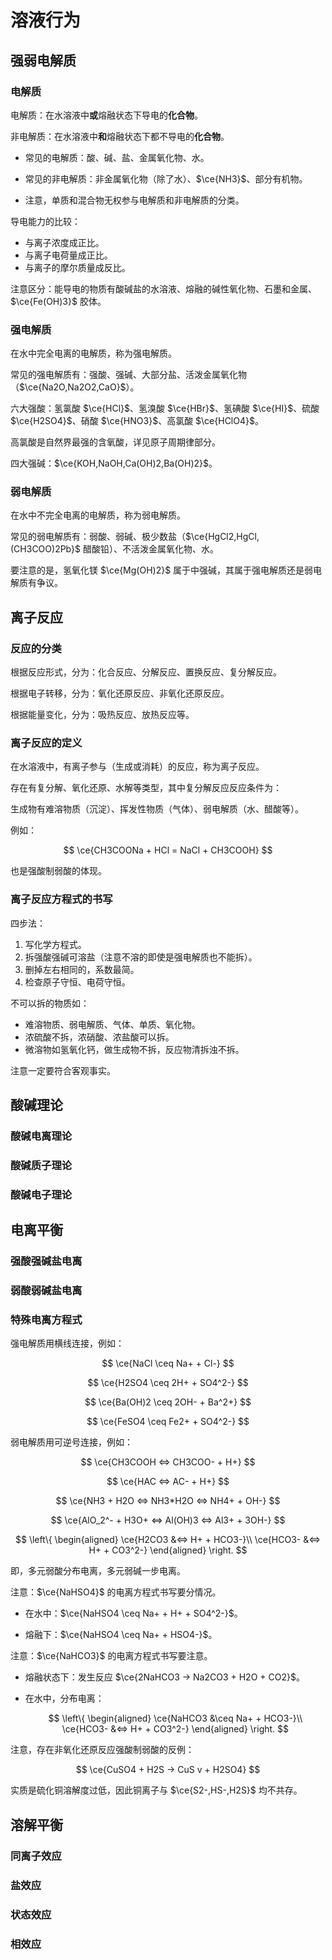 # 溶液行为

## 强弱电解质

### 电解质

电解质：在水溶液中**或**熔融状态下导电的**化合物**。

非电解质：在水溶液中**和**熔融状态下都不导电的**化合物**。

- 常见的电解质：酸、碱、盐、金属氧化物、水。

- 常见的非电解质：非金属氧化物（除了水）、$\ce{NH3}$、部分有机物。

- 注意，单质和混合物无权参与电解质和非电解质的分类。

导电能力的比较：

- 与离子浓度成正比。
- 与离子电荷量成正比。
- 与离子的摩尔质量成反比。

注意区分：能导电的物质有酸碱盐的水溶液、熔融的碱性氧化物、石墨和金属、$\ce{Fe(OH)3}$ 胶体。

### 强电解质

在水中完全电离的电解质，称为强电解质。

常见的强电解质有：强酸、强碱、大部分盐、活泼金属氧化物（$\ce{Na2O,Na2O2,CaO}$）。

六大强酸：氢氯酸 $\ce{HCl}$、氢溴酸 $\ce{HBr}$、氢碘酸 $\ce{HI}$、硫酸 $\ce{H2SO4}$、硝酸 $\ce{HNO3}$、高氯酸 $\ce{HClO4}$。

高氯酸是自然界最强的含氧酸，详见原子周期律部分。

四大强碱：$\ce{KOH,NaOH,Ca(OH)2,Ba(OH)2}$。

### 弱电解质

在水中不完全电离的电解质，称为弱电解质。

常见的弱电解质有：弱酸、弱碱、极少数盐（$\ce{HgCl2,HgCl,(CH3COO)2Pb}$ 醋酸铅）、不活泼金属氧化物、水。

要注意的是，氢氧化镁 $\ce{Mg(OH)2}$ 属于中强碱，其属于强电解质还是弱电解质有争议。

## 离子反应

### 反应的分类

根据反应形式，分为：化合反应、分解反应、置换反应、复分解反应。

根据电子转移，分为：氧化还原反应、非氧化还原反应。

根据能量变化，分为：吸热反应、放热反应等。

### 离子反应的定义

在水溶液中，有离子参与（生成或消耗）的反应，称为离子反应。

存在有复分解、氧化还原、水解等类型，其中复分解反应反应条件为：

生成物有难溶物质（沉淀）、挥发性物质（气体）、弱电解质（水、醋酸等）。

例如：

$$
\ce{CH3COONa + HCl = NaCl + CH3COOH}
$$

也是强酸制弱酸的体现。

### 离子反应方程式的书写

四步法：

1. 写化学方程式。
2. 拆强酸强碱可溶盐（注意不溶的即使是强电解质也不能拆）。
3. 删掉左右相同的，系数最简。
4. 检查原子守恒、电荷守恒。

不可以拆的物质如：

- 难溶物质、弱电解质、气体、单质、氧化物。
- 浓硫酸不拆，浓硝酸、浓盐酸可以拆。
- 微溶物如氢氧化钙，做生成物不拆，反应物清拆浊不拆。

注意一定要符合客观事实。

## 酸碱理论

### 酸碱电离理论
### 酸碱质子理论
### 酸碱电子理论

## 电离平衡

### 强酸强碱盐电离

### 弱酸弱碱盐电离

### 特殊电离方程式

强电解质用横线连接，例如：

$$
\ce{NaCl \ceq Na+ + Cl-}
$$

$$
\ce{H2SO4 \ceq 2H+ + SO4^2-}
$$

$$
\ce{Ba(OH)2 \ceq 2OH- + Ba^2+}
$$

$$
\ce{FeSO4 \ceq Fe2+ + SO4^2-}
$$

弱电解质用可逆号连接，例如：

$$
\ce{CH3COOH <=> CH3COO- + H+}
$$

$$
\ce{HAC <=> AC- + H+}
$$

$$
\ce{NH3 + H2O <=> NH3*H2O <=> NH4+ + OH-}
$$

$$
\ce{AlO_2^- + H3O+ <=> Al(OH)3 <=> Al3+ + 3OH-}
$$

$$
\left\{
\begin{aligned}
\ce{H2CO3 &<=> H+ + HCO3-}\\
\ce{HCO3- &<=> H+ + CO3^2-}
\end{aligned}
\right.
$$

即，多元弱酸分布电离，多元弱碱一步电离。

注意：$\ce{NaHSO4}$ 的电离方程式书写要分情况。

- 在水中：$\ce{NaHSO4 \ceq Na+ + H+ + SO4^2-}$。

- 熔融下：$\ce{NaHSO4 \ceq Na+ + HSO4-}$。

注意：$\ce{NaHCO3}$ 的电离方程式书写要注意。

- 熔融状态下：发生反应 $\ce{2NaHCO3 -> Na2CO3 + H2O + CO2}$。

- 在水中，分布电离：

    $$
    \left\{
    \begin{aligned}
    \ce{NaHCO3 &\ceq Na+ + HCO3-}\\
    \ce{HCO3- &<=> H+ + CO3^2-}
    \end{aligned}
    \right.
    $$

注意，存在非氧化还原反应强酸制弱酸的反例：

$$
\ce{CuSO4 + H2S -> CuS v + H2SO4}
$$

实质是硫化铜溶解度过低，因此铜离子与 $\ce{S2-,HS-,H2S}$ 均不共存。

## 溶解平衡

### 同离子效应
### 盐效应
### 状态效应
### 相效应
